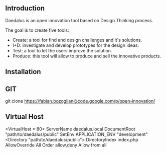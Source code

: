Introduction
------------
Daedalus is an open innovation tool based on Design Thinking process.

The goal is to create five tools:

 * Create: a tool for find and design challenges and it's solutions.
 * I+D: investigate and develop prototypes for the design ideas.
 * Test: a tool to let the users improve the solution.
 * Produce: this tool will allow to produce and sell the innovative products.


Installation
------------
GIT
------------
git clone https://fabian.bozoglian@code.google.com/p/open-innovation/ 

Virtual Host
------------
<VirtualHost *:80>
    ServerName daedalus.local
    DocumentRoot "path/to/daedalus/public"
    SetEnv APPLICATION_ENV "development"
    <Directory "path/to/daedalus/public">
        DirectoryIndex index.php
        AllowOverride All
        Order allow,deny
        Allow from all
    </Directory>
</VirtualHost>